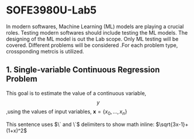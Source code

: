 # SOFE3980U-Lab5

In modern softwares, Machine Learning (ML) models are playing a crucial roles. Testing modern softwares should include testing the ML models. The designing of the ML model is out the Lab scope. Only ML testing will be covered. Different problems will be considered .For each problem type, crossponding metrcis is utilized.

## 1. Single-variable Continuous Regression Problem

This goal is to estimate the value of a continuous variable, $$y$$ ,using the values of input variables, $`\mathbf{x}=\{x_0,...,x_n\}`$

This sentence uses $\` and \`$ delimiters to show math inline: $`\sqrt{3x-1}+(1+x)^2`$

